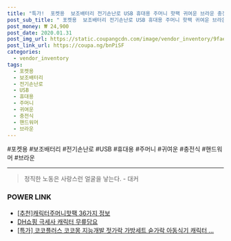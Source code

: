 ```yaml
--- 
title: "특가!  포켓용  보조배터리 전기손난로 USB 휴대용 주머니 핫팩 귀여운 브라운 충전식 미니 핸드워머 ..." 
post_sub_title: " 포켓용  보조배터리 전기손난로 USB 휴대용 주머니 핫팩 귀여운 브라운 충전식 미니 핸드워머 손난로 양면 파우치 캐릭터" 
post_money: ₩ 24,900 
post_date: 2020.01.31 
post_img_url: https://static.coupangcdn.com/image/vendor_inventory/9fae/f356e337d4094ee93da11da7798c12b62c5c1b4061156d2aaa7319b4fbbe.jpg 
post_link_url: https://coupa.ng/bnPiSF 
categories: 
  - vendor_inventory 
tags: 
  - 포켓용 
  - 보조배터리 
  - 전기손난로 
  - USB 
  - 휴대용 
  - 주머니 
  - 귀여운 
  - 충전식 
  - 핸드워머 
  - 브라운 
--- 
```

  #포켓용 #보조배터리 #전기손난로 #USB #휴대용 #주머니 #귀여운 #충전식 #핸드워머 #브라운 
<hr> 

> 정직한 노동은 사랑스런 얼굴을 낳는다. - 대커 


### POWER LINK

* <a href="https://blog.naver.com/fasyy4321/221791815161" target="_blank">[추천]캐릭터주머니핫팩 36가지 정보</a>
* <a href="https://blog.naver.com/fasyy4321/221792005878" target="_blank">DH쇼핑 극세사 캐릭터 무릎담요</a>
* <a href="https://blog.naver.com/an0733/221792543190" target="_blank">[특가] 코코플러스 코코몽 지능개발 젓가락 가방세트 숟가락 아동식기 캐릭터 ...</a>
